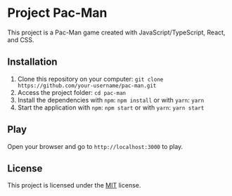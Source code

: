 # Project Pac-Man
This project is a Pac-Man game created with JavaScript/TypeScript, React, and CSS. 

## Installation
1. Clone this repository on your computer: `git clone https://github.com/your-username/pac-man.git`
2. Access the project folder: `cd pac-man`
3. Install the dependencies with `npm`: `npm install` or with `yarn`: `yarn`
4. Start the application with `npm`: `npm start` or with `yarn`: `yarn start`

## Play
Open your browser and go to `http://localhost:3000` to play.

## License
This project is licensed under the [MIT](https://opensource.org/licenses/MIT) license.
